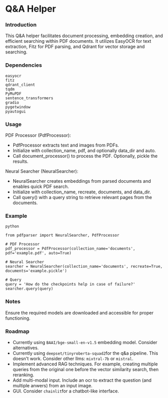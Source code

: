 # Q&A Helper

### Introduction

This Q&A helper facilitates document processing, embedding creation, and efficient searching within PDF documents. It utilizes EasyOCR for text extraction, Fitz for PDF parsing, and Qdrant for vector storage and searching.

### Dependencies

    easyocr
    fitz
    qdrant_client
    tqdm
    PyMuPDF
    sentence_transformers
    gradio
    pygetwindow
    pyautogui

### Usage

PDF Processor (PdfProcessor):
- PdfProcessor extracts text and images from PDFs.
- Initialize with collection_name, pdf, and optionally data_dir and auto.
- Call document_processor() to process the PDF. Optionally, pickle the results.

Neural Searcher (NeuralSearcher):
- NeuralSearcher creates embeddings from parsed documents and enables quick PDF search.
- Initialize with collection_name, recreate, documents, and data_dir.
- Call query() with a query string to retrieve relevant pages from the documents.

### Example

```
python

from pdfparser import NeuralSearcher, PdfProcessor

# PDF Processor
pdf_processor = PdfProcessor(collection_name='documents', pdf='example.pdf', auto=True)

# Neural Searcher
searcher = NeuralSearcher(collection_name='documents', recreate=True, documents='example.pickle')

# Query
query = 'How do the checkpoints help in case of failure?'
searcher.query(query)
```

### Notes

Ensure the required models are downloaded and accessible for proper functioning.


### Roadmap
- Currently using `BAAI/bge-small-en-v1.5` embedding model. Consider alternatives.
- Currently using `deepset/tinyroberta-squad2`for the q&a pipeline. This doesn't work. Consider other llms: `mixtral-7b` or `mistral`.
- Implement advanced RAG techniques. For example, creating multiple queries from the original one before the vector similarity search, then reranking. 
- Add multi-modal input. Include an ocr to extract the question (and multiple anwers) from an input image.
- GUI. Consider `chainlit`for a chatbot-like interface. 